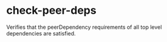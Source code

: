 # check-peer-deps
Verifies that the peerDependency requirements of all top level dependencies are satisfied.

